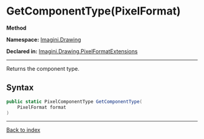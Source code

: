 # GetComponentType(PixelFormat)

**Method**

**Namespace:** [Imagini.Drawing](Imagini.Drawing.md)

**Declared in:** [Imagini.Drawing.PixelFormatExtensions](Imagini.Drawing.PixelFormatExtensions.md)

------



Returns the component type.


## Syntax

```csharp
public static PixelComponentType GetComponentType(
	PixelFormat format
)
```

------

[Back to index](index.md)